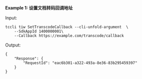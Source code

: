 **Example 1: 设置文档转码回调地址**



Input: 

```
tccli tiw SetTranscodeCallback --cli-unfold-argument  \
    --SdkAppId 1400000001\
    --Callback https://example.com/transcode/callback
```

Output: 
```
{
    "Response": {
        "RequestId": "eac6b301-a322-493a-8e36-83b295459397"
    }
}
```

